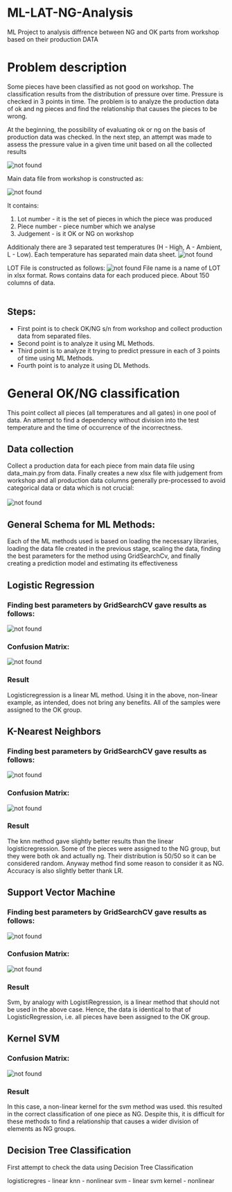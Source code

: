 # ML-LAT-NG-Analysis
ML Project to analysis diffrence between NG and OK parts from workshop based on their production DATA
<h1> Problem description </h1>
<p>Some pieces have been classified as not good on workshop. The classification results from the distribution of pressure over time. Pressure is checked in 3 points in time. The problem is to analyze the production data of ok and ng pieces and find the relationship that causes the pieces to be wrong. </p>

<p>At the beginning, the possibility of evaluating ok or ng on the basis of production data was checked. In the next step, an attempt was made to assess the pressure value in a given time unit based on all the collected results</p>

<img src="https://user-images.githubusercontent.com/109242797/218460467-c461cf73-3aaa-4208-b8e7-9c2dd5ea08c8.png" alt='not found' title='Gates_over_time'>

Main data file from workshop is constructed as:

<img src="https://user-images.githubusercontent.com/109242797/216564770-05948937-982a-4965-9ae3-ac226931b9fc.png" alt='not found' title='Main_Data_File'>

It contains:
<ol>
<li>Lot number - it is the set of pieces in which the piece was produced </li>
<li>Piece number - piece number which we analyse </li>
<li>Judgement - is it OK or NG on workshop</li>
</ol>
Additionaly there are 3 separated test temperatures (H - High, A - Ambient, L - Low). Each temperature has separated main data sheet.
<img src="https://user-images.githubusercontent.com/109242797/216568808-2330c1ce-d6ef-4eef-9ba3-1a8421691633.png" alt='not found' title='LAH Sheet'>

LOT File is constructed as follows:
<img src="https://user-images.githubusercontent.com/109242797/216568218-1b3cef63-2a3d-4797-a9f0-2448bb2d158f.png" alt='not found' title='LOT Data File'>
File name is a name of LOT in xlsx format.
Rows contains data for each produced piece. About 150 columns of data.
<br><br>
<h2> Steps: </h2> 
<ul>
<li>First point is to check OK/NG s/n from workshop and collect production data from separated files.</li>
<li>Second point is to analyze it using ML Methods.</li>
<li>Third point is to analyze it trying to predict pressure in each of 3 points of time using ML Methods.</li>
<li>Fourth point is to analyze it using DL Methods.</li>
</ul>

<h1> General OK/NG classification </h1>
This point collect all pieces (all temperatures and all gates) in one pool of data. An attempt to find a dependency without division into the test temperature and the time of occurrence of the incorrectness.
<h2> Data collection </h2>
Collect a production data for each piece from main data file using data_main.py from data.
Finally creates a new xlsx file with judgement from workshop and all production data columns generally pre-processed to avoid categorical data or data which is not crucial: <br></br>
<img src="https://user-images.githubusercontent.com/109242797/216572748-bad770f1-c6e6-4804-80ad-2d6ec53a9f0f.png" alt='not found' title='LOT Data File'>
<h2> General Schema for ML Methods: </h2>
<p>Each of the ML methods used is based on loading the necessary libraries, loading the data file created in the previous stage, scaling the data, finding the best parameters for the method using GridSearchCv, and finally creating a prediction model and estimating its effectiveness</p>
<h2> Logistic Regression </h2>
<h3>Finding best parameters by GridSearchCV gave results as follows:</h3>
<p><img src="https://user-images.githubusercontent.com/109242797/218461534-1aa6ec05-fc18-482a-a21c-b694b08a8852.png" alt='not found' title='Parameters for LR'></p>

<h3>Confusion Matrix:</h3>
<p><img src="https://user-images.githubusercontent.com/109242797/218461587-b38b8fbf-cb53-4710-abbc-94f9534467cc.png" alt='not found' title='CM for LR'></p>

<h3>Result </h3>
Logisticregression is a linear ML method. Using it in the above, non-linear example, as intended, does not bring any benefits. All of the samples were assigned to the OK group.

<h2> K-Nearest Neighbors </h2>
<h3>Finding best parameters by GridSearchCV gave results as follows:</h3>
<p><img src="https://user-images.githubusercontent.com/109242797/218464154-c338be66-43bf-4fae-be9e-32186b43444f.png" alt='not found' title='Parameters for KNN'></p>

<h3>Confusion Matrix:</h3>
<p><img src="https://user-images.githubusercontent.com/109242797/218464286-5de006bf-f5f9-45e9-99ff-733d075dfceb.png" alt='not found' title='CM for KNN'></p>

<h3>Result </h3>
The knn method gave slightly better results than the linear logisticregression. Some of the pieces were assigned to the NG group, but they were both ok and actually ng. Their distribution is 50/50 so it can be considered random. Anyway method find some reason to consider it as NG. Accuracy is also slightly better thank LR.

<h2> Support Vector Machine </h2>
<h3>Finding best parameters by GridSearchCV gave results as follows:</h3>
<p><img src="https://user-images.githubusercontent.com/109242797/218465165-b069ab16-41d1-44b9-9175-71e01a152e73.png" alt='not found' title='Parameters for SVM'></p>

<h3>Confusion Matrix:</h3>
<p><img src="https://user-images.githubusercontent.com/109242797/218465231-16102e3d-9bcd-4eae-91bf-d04a32e8bde7.png" alt='not found' title='CM for SVM'></p>

<h3>Result </h3>
Svm, by analogy with LogistiRegression, is a linear method that should not be used in the above case. Hence, the data is identical to that of LogisticRegression, i.e. all pieces have been assigned to the OK group.

<h2> Kernel SVM </h2>

<h3>Confusion Matrix:</h3>
<p><img src="https://user-images.githubusercontent.com/109242797/218465771-5108b307-2b1d-4d24-b2fc-f45fb3e38649.png" alt='not found' title='CM for Kernel SVM'></p>

<h3>Result </h3>
In this case, a non-linear kernel for the svm method was used. this resulted in the correct classification of one piece as NG. Despite this, it is difficult for these methods to find a relationship that causes a wider division of elements as NG groups.



<h2> Decision Tree Classification </h2>
First attempt to check the data using Decision Tree Classification

logisticregres - linear
knn - nonlinear
svm - linear
svm kernel - nonlinear
